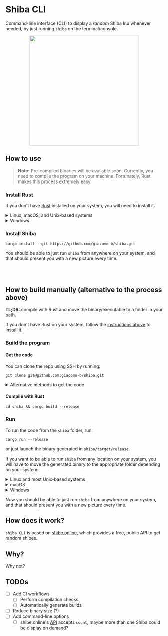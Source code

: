 # Shiba CLI

Command-line interface (CLI) to display a *random* Shiba Inu whenever needed, by just running `shiba` on the terminal/console.

<p align="center">
  <img src="https://cdn.shibe.online/shibes/94cb90933e179375608c5c58b3d8658ef136ad3c.jpg" height="350" width="auto" />
</p>

## How to use

> **Note:** Pre-compiled binaries will be available soon. Currently, you need to compile the program on your machine. Fortunately, Rust makes this process extremely easy.

### Install Rust

If you don't have [Rust](https://www.rust-lang.org/) installed on your system, you will need to install it.

<details>
<summary>Linux, macOS, and Unix-based systems</summary>

- Run the following in your terminal

```console
curl --proto '=https' --tlsv1.2 -sSf https://sh.rustup.rs | sh
```
- Follow the on-screen instructions
</details>

<details>
<summary>Windows</summary>

- Download the installer from [here](https://www.rust-lang.org/tools/install)
- Run the installer and follow the on-screen instructions
</details>

### Install Shiba

```console
cargo install --git https://github.com/giacomo-b/shiba.git
```

You should be able to just run `shiba` from anywhere on your system, and that should present you with a new picture every time.

<br/><br/>
## How to build manually (alternative to the process above)

**TL;DR:** compile with Rust and move the binary/executable to a folder in your path.

If you don't have Rust on your system, follow the [instructions above](#install-rust) to install it.

### Build the program

#### Get the code
  You can clone the repo using SSH by running:

  ```console
  git clone git@github.com:giacomo-b/shiba.git
  ```
  <details>
  <summary>Alternative methods to get the code</summary>
  
  You may also:
  - Clone using HTTPS

    ```console
    git clone git@github.com:giacomo-b/shiba.git
    ```
  - Download the [zip](https://github.com/giacomo-b/shiba/archive/refs/heads/master.zip).
  </details>

#### Compile with Rust

```console
cd shiba && cargo build --release
```

### Run

To run the code from the `shiba` folder, run:
```console
cargo run --release
```
or just launch the binary generated in `shiba/target/release`.

If you want to be able to run `shiba` from any location on your system, you will have to move the generated binary to the appropriate folder depending on your system:

<details>
<summary>Linux and most Unix-based systems</summary>

- Run the following from within the `shiba` folder
```console
sudo mv ./target/release/shiba /bin/
```
- Restart terminal
</details>

<details>
<summary>macOS</summary>

- Run the following from within the `shiba` folder
```console
sudo mv ./target/release/shiba /usr/local/bin/
```
- Restart terminal
</details>

<details>
<summary>Windows</summary>

- Place `shiba.exe` (found in `shiba/target/release/`) in a directory of your choice (such as `C:\your\path\here\`)
- Run the following:
```console
set PATH=%PATH%;C:\your\path\here\
```
- Restart terminal
</details>

Now you should be able to just run `shiba` from anywhere on your system, and that should present you with a new picture every time.

## How does it work?

`shiba CLI` is based on [shibe.online](https://shibe.online/), which provides a free, public API to get random shibes.
  
## Why?

Why not?

## TODOs

- [ ] Add CI workflows
  - [ ] Perform compilation checks
  - [ ] Automatically generate builds
- [ ] Reduce binary size (?)
- [ ] Add command-line options
  - [ ] shibe.online's [API](https://shibe.online/) accepts `count`, maybe more than one Shiba could be display on demand?
